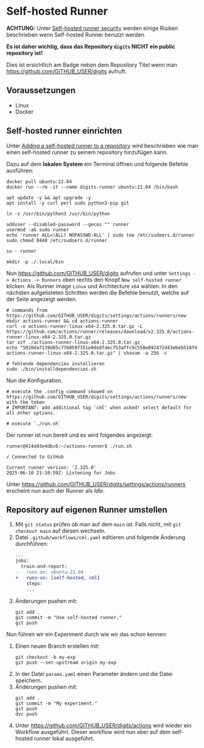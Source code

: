 # Self-hosted Runner

**ACHTUNG:** Unter [Self-hosted runner security](https://docs.github.com/en/actions/hosting-your-own-runners/managing-self-hosted-runners/about-self-hosted-runners#self-hosted-runner-security) werden einige Risiken beschrieben wenn Self-hosted Runner benutzt werden.

**Es ist daher wichtig, dass das Repository `digits` NICHT ein public repository ist!**

Dies ist ersichtlich am Badge neben dem Repository Titel wenn man https://github.com/GITHUB_USER/digits aufruft.

## Voraussetzungen

- Linux
- Docker

## Self-hosted runner einrichten

Unter [Adding a self-hosted runner to a repository](https://docs.github.com/en/actions/hosting-your-own-runners/managing-self-hosted-runners/adding-self-hosted-runners#adding-a-self-hosted-runner-to-a-repository) wird beschrieben wie man einen self-hosted runner zu seinem repository hinzufügen kann.

Dazu auf dem **lokalen System** ein Terminal öffnen und folgende Befehle ausführen:

```shell
docker pull ubuntu:22.04
docker run --rm -it --name digits-runner ubuntu:22.04 /bin/bash

apt update -y && apt upgrade -y
apt install -y curl perl sudo python3-pip git

ln -s /usr/bin/python3 /usr/bin/python

adduser --disabled-password --gecos "" runner
usermod -aG sudo runner
echo 'runner ALL=(ALL) NOPASSWD:ALL' | sudo tee /etc/sudoers.d/runner
sudo chmod 0440 /etc/sudoers.d/runner

su - runner

mkdir -p ./.local/bin
```

Nun https://github.com/GITHUB_USER/digits aufrufen und unter `Settings -> Actions -> Runners` oben rechts den Knopf `New self-hosted runner` klicken. Als Runner image `Linux` und Architecture `x64` wählen. In den nächsten aufgelisteten Schritten werden die Befehle benutzt, welche auf der Seite angezeigt werden.

```shell
# commands from https://github.com/GITHUB_USER/digits/settings/actions/runners/new
mkdir actions-runner && cd actions-runner
curl -o actions-runner-linux-x64-2.325.0.tar.gz -L https://github.com/actions/runner/releases/download/v2.325.0/actions-runner-linux-x64-2.325.0.tar.gz
tar xzf ./actions-runner-linux-x64-2.325.0.tar.gz
echo "5020da7139d85c776059f351e0de8fdec753affc9c558e892472d43ebeb518f4  actions-runner-linux-x64-2.325.0.tar.gz" | shasum -a 256 -c

# fehlende dependencies installieren
sudo ./bin/installdependencies.sh
```

Nun die Konfiguration.

```shell
# execute the .config command showed on https://github.com/GITHUB_USER/digits/settings/actions/runners/new with the token
# IMPORTANT: add additional tag 'cml' when asked! select default for all other options.

# execute `./run.sh`
```

Der runner ist nun bereit und es wird folgendes angezeigt:

```shell
runner@414a93e4dbc6:~/actions-runner$ ./run.sh

√ Connected to GitHub

Current runner version: '2.325.0'
2025-06-10 21:10:59Z: Listening for Jobs
```

Unter https://github.com/GITHUB_USER/digits/settings/actions/runners erscheint nun auch der Runner als _Idle_.

## Repository auf eigenen Runner umstellen

1. Mit `git status` prüfen ob man auf dem `main` ist. Falls nicht, mit `git checkout main` auf diesen wechseln.
1. Datei `.github/workflows/cml.yaml` editieren und folgende Änderung durchführen:
    ```diff
    ...
    jobs:
      train-and-report:
    -   runs-on: ubuntu-22.04
    +   runs-on: [self-hosted, cml]
        steps:
        ...
    ```
1. Änderungen pushen mit:
    ```shell
    git add .
    git commit -m "Use self-hosted runner."
    git push
    ```

Nun führen wir ein Experiment durch wie wir das schon kennen:

1. Einen neuen Branch erstellen mit:
    ```shell
    git checkout -b my-exp
    git push --set-upstream origin my-exp
    ```
1. In der Datei `params.yaml` einen Parameter ändern und die Datei speichern.
1. Änderungen pushen mit:
    ```shell
    git add .
    git commit -m "My experiment."
    git push
    dvc push
    ```
1. Unter https://github.com/GITHUB_USER/digits/actions wird wieder ein Workflow ausgeführt. Dieser workflow wird nun aber auf dem self-hosted runner lokal ausgeführt.
